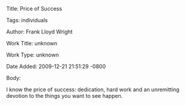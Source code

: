 Title:  Price of Success

Tags:   individuals

Author: Frank Lloyd Wright

Work Title: unknown

Work Type: unknown

Date Added: 2009-12-21 21:51:29 -0800

Body: 

I know the price of success: dedication, hard work and an unremitting devotion to the things you want to see happen.

